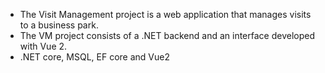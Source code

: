 * The Visit Management project is a web application that manages visits to a business park.
* The VM project consists of a .NET backend and an interface developed with Vue 2.
* .NET core, MSQL, EF core and Vue2 
